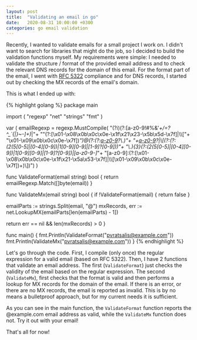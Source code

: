 ```yaml
---
layout: post
title:  "Validating an email in go"
date:   2020-08-31 10:00:00 +0300
categories: go email validation
---
```

Recently, I wanted to validate emails for a small project I work on. I didn't want to search for libraries that might do the job, so I decided to build the validation functions myself. My requirements were simple: I needed to validate the structure / format of the provided email address and to check the relevant DNS records for the domain of this email. For the format part of the email, I went with <a href="https://tools.ietf.org/html/rfc5322" target="_blank" rel="noopener nofollow">RFC 5322</a> compliance and for DNS records, I started out by checking the MX records of the email's domain.

This is what I ended up with:

{% highlight golang %}
package main

import (
  "regexp"
  "net"
  "strings"
  "fmt"
)

var (
  emailRegexp = regexp.MustCompile(
    "(?i)(?:[a-z0-9!#$%&'*+/=?^_`{|}~-]+(?:\\.[a-z0-9!#$%&'*+/=?^_`{|}~-]+)*|"+
    "\"(?:[\\x01-\\x08\\x0b\\x0c\\x0e-\\x1f\\x21\\x23-\\x5b\\x5d-\\x7f]|\\\\["+
    "\\x01-\\x09\\x0b\\x0c\\x0e-\\x7f])*\")@(?:(?:[a-z0-9](?:[a-z0-9-]*[a-z0-9])?\\.)"+
    "+[a-z0-9](?:[a-z0-9-]*[a-z0-9])?|\\[(?:(?:(2(5[0-5]|[0-4][0-9])|1[0-9][0-9]|[1-9]?[0-9]))"+
    "\\.){3}(?:(2(5[0-5]|[0-4][0-9])|1[0-9][0-9]|[1-9]?[0-9])|[a-z0-9-]*"+
    "[a-z0-9]:(?:[\\x01-\\x08\\x0b\\x0c\\x0e-\\x1f\\x21-\\x5a\\x53-\\x7f]|\\\\[\\x01-\\x09\\x0b\\x0c\\x0e-\\x7f])+)\\])")
)

func ValidateFormat(email string) bool {
  return emailRegexp.Match([]byte(email))
}

func  ValidateMx(email string) bool {
  if !ValidateFormat(email) {
    return false
  }

  emailParts := strings.Split(email, "@")
  mxRecords, err := net.LookupMX(emailParts[len(emailParts) - 1])

  return err == nil && len(mxRecords) > 0
}

func main() {
  fmt.Println(ValidateFormat("pvratsalis@example.com"))
  fmt.Println(ValidateMx("pvratsalis@example.com"))
}
{% endhighlight %}

Let's go through the code. First, I compile (only once) the regular expression for a valid email (based on RFC 5322). Then, I have 2 functions that validate an email address. The first (```ValidateFormat```) just checks the validity of the email based on the regular expression. The second (```ValidateMx```), first checks that the format is valid and then performs a lookup for MX records for the domain of the email. If there is an error, or there are no MX records, the email is reported as invalid. This is by no means a bulletproof approach, but for my current needs it is sufficient.

As you can see in the main function, the ```ValidateFormat``` function reports the @example.com email address as valid, while the ```ValidateMx``` function does not. Try it out with your email!

That's all for now!
